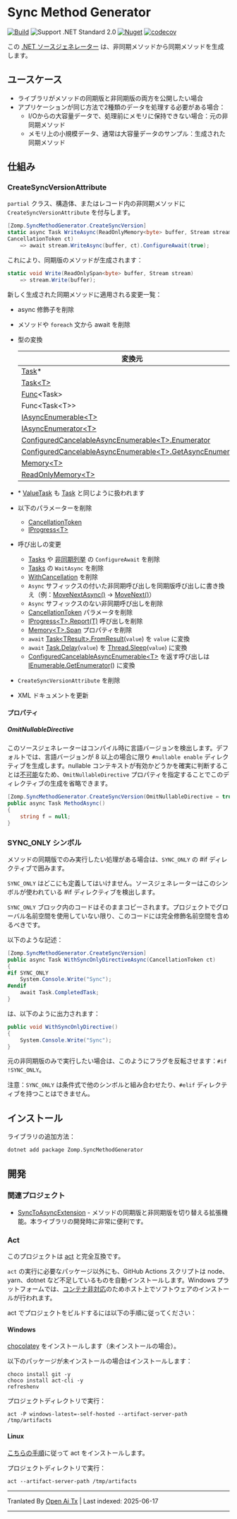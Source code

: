 # Sync Method Generator

[![Build](https://github.com/zompinc/sync-method-generator/actions/workflows/build.yml/badge.svg)](https://github.com/zompinc/sync-method-generator/actions/workflows/build.yml)
![Support .NET Standard 2.0](https://img.shields.io/badge/dotnet%20version-.NET%20Standard%202.0-blue)
[![Nuget](https://img.shields.io/nuget/v/Zomp.SyncMethodGenerator)](https://www.nuget.org/packages/Zomp.SyncMethodGenerator)
[![codecov](https://codecov.io/gh/zompinc/sync-method-generator/branch/master/graph/badge.svg)](https://codecov.io/gh/zompinc/sync-method-generator)

この [.NET ソースジェネレーター](https://learn.microsoft.com/ja-jp/dotnet/csharp/roslyn-sdk/source-generators-overview) は、非同期メソッドから同期メソッドを生成します。

## ユースケース

- ライブラリがメソッドの同期版と非同期版の両方を公開したい場合
- アプリケーションが同じ方法で2種類のデータを処理する必要がある場合：
  - I/Oからの大容量データで、処理前にメモリに保持できない場合：元の非同期メソッド
  - メモリ上の小規模データ、通常は大容量データのサンプル：生成された同期メソッド

## 仕組み

### CreateSyncVersionAttribute

`partial` クラス、構造体、またはレコード内の非同期メソッドに `CreateSyncVersionAttribute` を付与します。

```cs
[Zomp.SyncMethodGenerator.CreateSyncVersion]
static async Task WriteAsync(ReadOnlyMemory<byte> buffer, Stream stream, 
CancellationToken ct)
    => await stream.WriteAsync(buffer, ct).ConfigureAwait(true);
```

これにより、同期版のメソッドが生成されます：

```cs
static void Write(ReadOnlySpan<byte> buffer, Stream stream)
    => stream.Write(buffer);
```

新しく生成された同期メソッドに適用される変更一覧：

- async 修飾子を削除
- メソッドや `foreach` 文から await を削除
- 型の変換

  | 変換元                                                                                                                                                                                                | 変換先                                                                                                                                   |
  | --------------------------------------------------------------------------------------------------------------------------------------------------------------------------------------------------- | ------------------------------------------------------------------------------------------------------------------------------------ |
  | [Task](https://learn.microsoft.com/ja-jp/dotnet/api/system.threading.tasks.task)*                                                                                                                   | void                                                                                                                                 |
  | [Task\<T>](https://learn.microsoft.com/ja-jp/dotnet/api/system.threading.tasks.task-1)                                                                                                              | T                                                                                                                                    |
  | [Func](https://learn.microsoft.com/ja-jp/dotnet/api/system.func-1)\<Task>                                                                                                                           | [Action](https://learn.microsoft.com/ja-jp/dotnet/api/system.action)                                                                 |
  | Func\<Task\<T>>                                                                                                                                                                                     | Func\<T>                                                                                                                             |
  | [IAsyncEnumerable\<T>](https://learn.microsoft.com/ja-jp/dotnet/api/system.collections.generic.iasyncenumerable-1)                                                                                  | [IEnumerable\<T>](https://learn.microsoft.com/ja-jp/dotnet/api/system.collections.generic.ienumerable-1)                             |
  | [IAsyncEnumerator\<T>](https://learn.microsoft.com/ja-jp/dotnet/api/system.collections.generic.iasyncenumerator-1)                                                                                  | [IEnumerator\<T>](https://learn.microsoft.com/ja-jp/dotnet/api/system.collections.generic.ienumerator-1)                             |
  | [ConfiguredCancelableAsyncEnumerable\<T>.Enumerator](https://learn.microsoft.com/ja-jp/dotnet/api/system.runtime.compilerservices.configuredcancelableasyncenumerable-1.enumerator)                 | [IEnumerator\<T>](https://learn.microsoft.com/ja-jp/dotnet/api/system.collections.generic.ienumerator-1)                             |
  | [ConfiguredCancelableAsyncEnumerable\<T>.GetAsyncEnumerator](https://learn.microsoft.com/ja-jp/dotnet/api/system.runtime.compilerservices.configuredcancelableasyncenumerable-1.getasyncenumerator) | [IEnumerable\<T>.GetEnumerator](https://learn.microsoft.com/ja-jp/dotnet/api/system.collections.generic.ienumerable-1.getenumerator) |
  | [Memory\<T>](https://learn.microsoft.com/ja-jp/dotnet/api/system.memory-1)                                                                                                                          | [Span\<T>](https://learn.microsoft.com/ja-jp/dotnet/api/system.span-1)                                                               |
  | [ReadOnlyMemory\<T>](https://learn.microsoft.com/ja-jp/dotnet/api/system.readonlymemory-1)                                                                                                          | [ReadOnlySpan\<T>](https://learn.microsoft.com/ja-jp/dotnet/api/system.readonlyspan-1)                                               |
- \* [ValueTask](https://learn.microsoft.com/ja-jp/dotnet/api/system.threading.tasks.valuetask) も [Task](https://learn.microsoft.com/ja-jp/dotnet/api/system.threading.tasks.task) と同じように扱われます
- 以下のパラメーターを削除
  - [CancellationToken](https://learn.microsoft.com/ja-jp/dotnet/api/system.threading.cancellationtoken)
  - [IProgress\<T>](https://learn.microsoft.com/ja-jp/dotnet/api/system.iprogress-1)
- 呼び出しの変更
  - [Tasks](https://learn.microsoft.com/ja-jp/dotnet/api/system.threading.tasks.task.configureawait) や [非同期列挙](https://learn.microsoft.com/ja-jp/dotnet/api/system.threading.tasks.taskasyncenumerableextensions.configureawait) の `ConfigureAwait` を削除
  - [Tasks](https://learn.microsoft.com/ja-jp/dotnet/api/system.threading.tasks.task.waitasync) の `WaitAsync` を削除
  - [WithCancellation](https://learn.microsoft.com/ja-jp/dotnet/api/system.threading.tasks.taskasyncenumerableextensions.withcancellation) を削除
  - `Async` サフィックスの付いた非同期呼び出しを同期版呼び出しに書き換え（例：[MoveNextAsync()](https://learn.microsoft.com/ja-jp/dotnet/api/system.collections.generic.iasyncenumerator-1.movenextasync) → [MoveNext()](https://learn.microsoft.com/ja-jp/dotnet/api/system.collections.ienumerator.movenext)）
  - `Async` サフィックスのない非同期呼び出しを削除
  - [CancellationToken](https://learn.microsoft.com/ja-jp/dotnet/api/system.threading.cancellationtoken) パラメータを削除
  - [IProgress\<T>.Report(T)](https://learn.microsoft.com/ja-jp/dotnet/api/system.iprogress-1.report) 呼び出しを削除
  - [Memory\<T>.Span](https://learn.microsoft.com/ja-jp/dotnet/api/system.memory-1.span) プロパティを削除
  - `await` [Task\<TResult>.FromResult](https://learn.microsoft.com/ja-jp/dotnet/api/system.threading.tasks.task.fromresult)(`value`) を `value` に変換
  - `await` [Task.Delay](https://learn.microsoft.com/ja-jp/dotnet/api/system.threading.tasks.task.delay)(`value`) を [Thread.Sleep](https://learn.microsoft.com/ja-jp/dotnet/api/system.threading.thread.sleep)(`value`) に変換
  - [ConfiguredCancelableAsyncEnumerable\<T>](https://learn.microsoft.com/ja-jp/dotnet/api/system.runtime.compilerservices.configuredcancelableasyncenumerable-1) を返す呼び出しは [IEnumerable.GetEnumerator](https://learn.microsoft.com/ja-jp/dotnet/api/system.collections.ienumerable.getenumerator)() に変換
- `CreateSyncVersionAttribute` を削除
- XML ドキュメントを更新

#### プロパティ

##### OmitNullableDirective

このソースジェネレーターはコンパイル時に言語バージョンを検出します。デフォルトでは、言語バージョンが 8 以上の場合に限り `#nullable enable` ディレクティブを生成します。nullable コンテキストが有効かどうかを確実に判断することは[不可能](https://github.com/dotnet/roslyn/issues/49555)なため、`OmitNullableDirective` プロパティを指定することでこのディレクティブの生成を省略できます。

```cs
[Zomp.SyncMethodGenerator.CreateSyncVersion(OmitNullableDirective = true)]
public async Task MethodAsync()
{
    string f = null;
}
```

### SYNC_ONLY シンボル

メソッドの同期版でのみ実行したい処理がある場合は、`SYNC_ONLY` の #if ディレクティブで囲みます。

`SYNC_ONLY` はどこにも定義してはいけません。ソースジェネレーターはこのシンボルが使われている #if ディレクティブを検出します。

`SYNC_ONLY` ブロック内のコードはそのままコピーされます。プロジェクトでグローバル名前空間を使用していない限り、このコードには完全修飾名前空間を含めるべきです。

以下のような記述：

```cs
[Zomp.SyncMethodGenerator.CreateSyncVersion]
public async Task WithSyncOnlyDirectiveAsync(CancellationToken ct)
{
#if SYNC_ONLY
    System.Console.Write("Sync");
#endif
    await Task.CompletedTask;
}
```

は、以下のように出力されます：

```cs
public void WithSyncOnlyDirective()
{
    System.Console.Write("Sync");
}
```

元の非同期版のみで実行したい場合は、このようにフラグを反転させます：`#if !SYNC_ONLY`。

注意：`SYNC_ONLY` は条件式で他のシンボルと組み合わせたり、`#elif` ディレクティブを持つことはできません。

## インストール

ライブラリの追加方法：

```sh
dotnet add package Zomp.SyncMethodGenerator
```

## 開発

### 関連プロジェクト

- [SyncToAsyncExtension](https://marketplace.visualstudio.com/items?itemName=lsoft.SyncToAsyncExtension) - メソッドの同期版と非同期版を切り替える拡張機能。本ライブラリの開発時に非常に便利です。

### Act

このプロジェクトは [act](https://github.com/nektos/act) と完全互換です。

`act` の実行に必要なパッケージ以外にも、GitHub Actions スクリプトは node、yarn、dotnet など不足しているものを自動インストールします。Windows プラットフォームでは、[コンテナ非対応](https://github.com/nektos/act/issues/1608)のためホスト上でソフトウェアのインストールが行われます。

act でプロジェクトをビルドするには以下の手順に従ってください：

#### Windows

[chocolatey](https://chocolatey.org/install) をインストールします（未インストールの場合）。

以下のパッケージが未インストールの場合はインストールします：

```pwsh
choco install git -y
choco install act-cli -y
refreshenv
```

プロジェクトディレクトリで実行：

```pwsh
act -P windows-latest=-self-hosted --artifact-server-path /tmp/artifacts
```

#### Linux

[こちらの手順](https://lindevs.com/install-act-on-ubuntu)に従って act をインストールします。

プロジェクトディレクトリで実行：

```pwsh
act --artifact-server-path /tmp/artifacts
```


---

Tranlated By [Open Ai Tx](https://github.com/OpenAiTx/OpenAiTx) | Last indexed: 2025-06-17

---